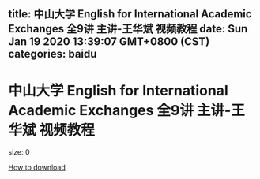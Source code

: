 
title: 中山大学 English for International Academic Exchanges 全9讲 主讲-王华斌 视频教程
date: Sun Jan 19 2020 13:39:07 GMT+0800 (CST)    
categories: baidu
---

# 中山大学 English for International Academic Exchanges 全9讲 主讲-王华斌 视频教程
size: 0
 
 

[How to download](https://bpcam.bemobtrk.com/go/2ceec3aa-1ca2-46d6-b9ff-aaa5c184517c?jno=1418)